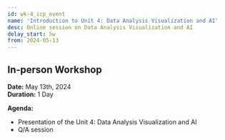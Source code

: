 ```yaml
---
id: wk-4_icp_event
name: 'Introduction to Unit 4: Data Analysis Visualization and AI'
desc: Online session on Data Analysis Visualization and AI
delay_start: 5w
from: 2024-05-13
---
```


## In-person Workshop

**Date:** May 13th, 2024  
**Duration:**  1 Day

**Agenda:**
- Presentation of the Unit 4: Data Analysis Visualization and AI
- Q/A session
